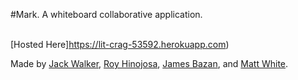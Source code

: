 #Mark.
A whiteboard collaborative application.<br /> <br />

[Hosted Here]https://lit-crag-53592.herokuapp.com)

Made by [Jack Walker](https://github.com/jackw2050), [Roy Hinojosa](https://github.com/rhino15), [James Bazan](https://github.com/JamesArmandoBazan), and [Matt White](https://github.com/Matawhite).
